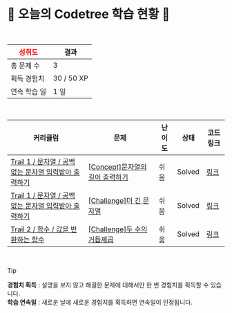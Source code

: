 # 🌲 오늘의 Codetree 학습 현황 🌲

<br />

| <span style="color:red;display:block;text-align:center;"> **성취도**</span> | 결과 |
|---|---|
| 총 문제 수 | 3 |
| 획득 경험치 | 30 / 50 XP |
| 연속 학습 일 | 1 일 |

<br />

|커리큘럼|문제|난이도|상태|코드 링크|
|---|---|---|---|---|
|[Trail 1 / 문자열 / 공백없는 문자열 입력받아 출력하기](https://https://en.codetree.ai/trail-info/novice-low/)|[[Concept]문자열의 길이 출력하기](https://https://en.codetree.ai/trails/complete/curated-cards/intro-print-strings-length/)|쉬움|Solved|[링크](https://github.com/eastmeet/codetree-TILs/blob/main/250113/%EB%AC%B8%EC%9E%90%EC%97%B4%EC%9D%98%20%EA%B8%B8%EC%9D%B4%20%EC%B6%9C%EB%A0%A5%ED%95%98%EA%B8%B0/print-strings-length.java)|
|[Trail 1 / 문자열 / 공백없는 문자열 입력받아 출력하기](https://https://en.codetree.ai/trail-info/novice-low/)|[[Challenge]더 긴 문자열](https://https://en.codetree.ai/trails/complete/curated-cards/challenge-longer-string/)|쉬움|Solved|[링크](https://github.com/eastmeet/codetree-TILs/blob/main/250113/%EB%8D%94%20%EA%B8%B4%20%EB%AC%B8%EC%9E%90%EC%97%B4/longer-string.java)|
|[Trail 2 / 함수 / 값을 반환하는 함수](https://https://en.codetree.ai/trail-info/novice-mid/)|[[Challenge]두 수의 거듭제곱](https://https://en.codetree.ai/trails/complete/curated-cards/challenge-two-numbers-of-squares/)|쉬움|Solved|[링크](https://github.com/eastmeet/codetree-TILs/blob/main/250113/%EB%91%90%20%EC%88%98%EC%9D%98%20%EA%B1%B0%EB%93%AD%EC%A0%9C%EA%B3%B1/two-numbers-of-squares.java)|


<br />

> [!TIP]
> **경험치 획득** : 설명을 보지 않고 해결한 문제에 대해서만 한 번 경험치를 획득할 수 있습니다.  
> **학습 연속일** : 새로운 날에 새로운 경험치를 획득하면 연속일이 인정됩니다.

